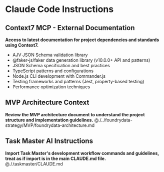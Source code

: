 # Claude Code Instructions

## Context7 MCP - External Documentation
**Access to latest documentation for project dependencies and standards using Context7.**
- AJV JSON Schema validation library
- @faker-js/faker data generation library (v10.0.0+ API and patterns)
- JSON Schema specification and best practices
- TypeScript patterns and configurations
- Node.js CLI development with Commander.js
- Testing frameworks and patterns (Jest, property-based testing)
- Performance optimization techniques

## MVP Architecture Context
**Review the MVP architecture document to understand the project structure and implementation guidelines.**
@./../foundrydata-strategy/MVP/foundrydata-architecture.md

## Task Master AI Instructions
**Import Task Master's development workflow commands and guidelines, treat as if import is in the main CLAUDE.md file.**
@./.taskmaster/CLAUDE.md

